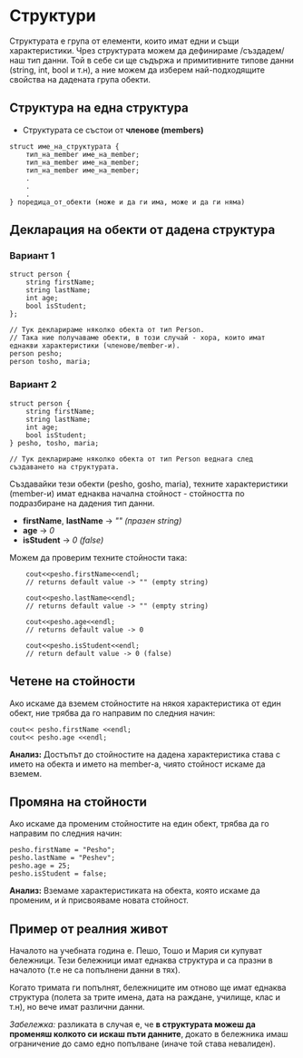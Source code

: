 # Структури

Структурата е група от елементи, които имат едни и същи характеристики. Чрез структурата можем да дефинираме /създадем/ наш тип данни. Той в себе си ще съдържа и примитивните типове данни (string, int, bool и т.н), а ние можем да изберем най-подходящите свойства на дадената група обекти.

## Структура на една структура
- Структурата се състои от **членове (members)**
```
struct име_на_структурата {
    тип_на_member име_на_member;
    тип_на_member име_на_member;
    тип_на_member име_на_member;
    .
    .
    .
} поредица_от_обекти (може и да ги има, може и да ги няма)
```

## Декларация на обекти от дадена структура

### **Вариант 1**
```
struct person {
    string firstName;
    string lastName;
    int age;
    bool isStudent;
};

// Тук декларираме няколко обекта от тип Person. 
// Така ние получаваме обекти, в този случай - хора, които имат еднакви характеристики (членове/member-и).
person pesho;
person tosho, maria;
```

### **Вариант 2**
```
struct person {
    string firstName;
    string lastName;
    int age;
    bool isStudent;
} pesho, tosho, maria;

// Тук декларираме няколко обекта от тип Person веднага след създаването на структурата.
```

Създавайки тези обекти (pesho, gosho, maria), техните характеристики (member-и) имат еднаква начална стойност - стойността по подразбиране на дадения тип данни.

- **firstName**, **lastName** -> *"" (празен string)*
- **age** -> *0*
- **isStudent** -> *0 (false)*

Можем да проверим техните стойности така:
```
    cout<<pesho.firstName<<endl; 
    // returns default value -> "" (empty string)

    cout<<pesho.lastName<<endl; 
    // returns default value -> "" (empty string)

    cout<<pesho.age<<endl; 
    // returns default value -> 0

    cout<<pesho.isStudent<<endl; 
    // return default value -> 0 (false)
```

## Четене на стойности
Ако искаме да вземем стойностите на някоя характеристика от един обект, ние трябва да го направим по следния начин:

```
cout<< pesho.firstName <<endl;
cout<< pesho.age <<endl;
```

**Анализ:** Достъпът до стойностите на дадена характеристика става с името на обекта и името на member-а, чиято стойност искаме да вземем. 

## Промяна на стойности

Ако искаме да променим стойностите на един обект, трябва да го направим по следния начин:

```
pesho.firstName = "Pesho";
pesho.lastName = "Peshev";
pesho.age = 25;
pesho.isStudent = false;
```

**Анализ:** Вземаме характеристиката на обекта, която искаме да променим, и ѝ присвояваме новата стойност.

## Пример от реалния живот
Началото на учебната година е. Пешо, Тошо и Мария си купуват бележници. Тези бележници имат еднаква структура и са празни в началото (т.е не са попълнени данни в тях).

Когато тримата ги попълнят, бележниците им отново ще имат еднаква структура (полета за трите имена, дата на раждане, училище, клас и т.н), но вече имат различни данни.


*Забележка:* разликата в случая е, че **в структурата можеш да променяш колкото си искаш пъти данните**, докато в бележника имаш ограничение до само едно попълване (иначе той става невалиден). 